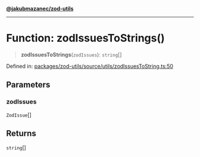 [**@jakubmazanec/zod-utils**](../README.md)

---

# Function: zodIssuesToStrings()

> **zodIssuesToStrings**(`zodIssues`): `string`[]

Defined in:
[packages/zod-utils/source/utils/zodIssuesToString.ts:50](https://github.com/jakubmazanec/tools/blob/90a5050fae768000bb00b2044438762c3c8c0f98/packages/zod-utils/source/utils/zodIssuesToString.ts#L50)

## Parameters

### zodIssues

`ZodIssue`[]

## Returns

`string`[]
